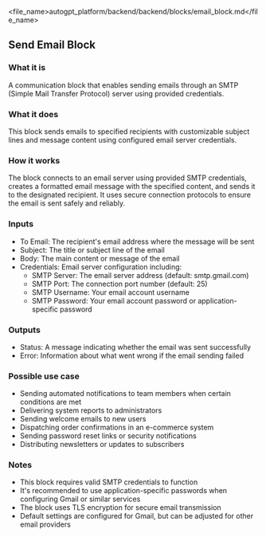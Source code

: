 
<file_name>autogpt_platform/backend/backend/blocks/email_block.md</file_name>

## Send Email Block

### What it is
A communication block that enables sending emails through an SMTP (Simple Mail Transfer Protocol) server using provided credentials.

### What it does
This block sends emails to specified recipients with customizable subject lines and message content using configured email server credentials.

### How it works
The block connects to an email server using provided SMTP credentials, creates a formatted email message with the specified content, and sends it to the designated recipient. It uses secure connection protocols to ensure the email is sent safely and reliably.

### Inputs
- To Email: The recipient's email address where the message will be sent
- Subject: The title or subject line of the email
- Body: The main content or message of the email
- Credentials: Email server configuration including:
  - SMTP Server: The email server address (default: smtp.gmail.com)
  - SMTP Port: The connection port number (default: 25)
  - SMTP Username: Your email account username
  - SMTP Password: Your email account password or application-specific password

### Outputs
- Status: A message indicating whether the email was sent successfully
- Error: Information about what went wrong if the email sending failed

### Possible use case
- Sending automated notifications to team members when certain conditions are met
- Delivering system reports to administrators
- Sending welcome emails to new users
- Dispatching order confirmations in an e-commerce system
- Sending password reset links or security notifications
- Distributing newsletters or updates to subscribers

### Notes
- This block requires valid SMTP credentials to function
- It's recommended to use application-specific passwords when configuring Gmail or similar services
- The block uses TLS encryption for secure email transmission
- Default settings are configured for Gmail, but can be adjusted for other email providers

